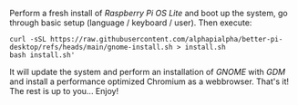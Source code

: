 Perform a fresh install of _Raspberry Pi OS Lite_ and boot up the system, go through basic setup (language / keyboard / user). Then execute:
```
curl -sSL https://raw.githubusercontent.com/alphapialpha/better-pi-desktop/refs/heads/main/gnome-install.sh > install.sh
bash install.sh'
```
It will update the system and perform an installation of _GNOME_ with _GDM_ and install a performance optimized Chromium as a webbrowser. That's it! The rest is up to you...
Enjoy!
